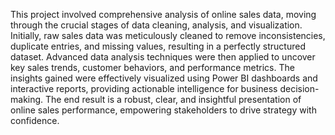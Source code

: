 This project involved comprehensive analysis of online sales data, moving through the crucial stages of data cleaning, analysis, and visualization.
Initially, raw sales data was meticulously cleaned to remove inconsistencies, duplicate entries, and missing values, resulting in a perfectly structured dataset.
Advanced data analysis techniques were then applied to uncover key sales trends, customer behaviors, and performance metrics.
The insights gained were effectively visualized using Power BI dashboards and interactive reports, providing actionable intelligence for business decision-making.
The end result is a robust, clear, and insightful presentation of online sales performance, empowering stakeholders to drive strategy with confidence.
